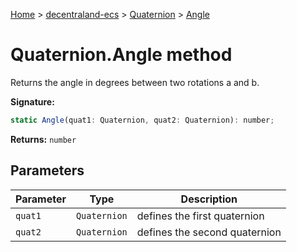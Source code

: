 [Home](./index) &gt; [decentraland-ecs](./decentraland-ecs.md) &gt; [Quaternion](./decentraland-ecs.quaternion.md) &gt; [Angle](./decentraland-ecs.quaternion.angle.md)

# Quaternion.Angle method

Returns the angle in degrees between two rotations a and b.

**Signature:**
```javascript
static Angle(quat1: Quaternion, quat2: Quaternion): number;
```
**Returns:** `number`

## Parameters

|  Parameter | Type | Description |
|  --- | --- | --- |
|  `quat1` | `Quaternion` | defines the first quaternion |
|  `quat2` | `Quaternion` | defines the second quaternion |

